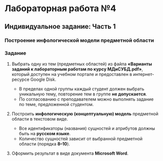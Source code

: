 # Лабораторная работа №4

## Индивидуальное задание: Часть 1  
### Построение инфологической модели предметной области  

### **Задание**  
1. Выбрать одну из тем (предметных областей) из файла **«Варианты заданий к лабораторным работам по курсу МДиСУБД.pdf»**, который доступен на учебном портале и предоставлен в интернет-ресурсе Google Disk.  
   - В пределах одной группы каждый студент должен выбрать уникальную тему, повторение тем в группе **не допускается**.  
   - По согласованию с преподавателем можно выполнять задание по теме, предложенной студентом.  

2. Построить **инфологическую (концептуальную) модель** предметной области в текстовом виде.  
   - Все идентификаторы (названия) сущностей и атрибутов должны быть на **русском языке**.  
   - Количество сущностей зависит от выбранной предметной области (порядка **8–10**).  

3. Оформить результат в виде документа **Microsoft Word**.  

